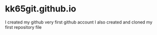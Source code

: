 # kk65git.github.io
I created my github very first github account
I also created and cloned my first repository file
